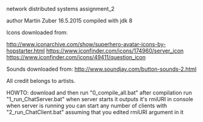 network distributed systems assignment_2

author Martin Zuber 16.5.2015
compiled with jdk 8

Icons downloaded from:

http://www.iconarchive.com/show/superhero-avatar-icons-by-hopstarter.html
https://www.iconfinder.com/icons/174960/server_icon
https://www.iconfinder.com/icons/49411/question_icon

Sounds downloaded from:
http://www.soundjay.com/button-sounds-2.html

All credit belongs to artists.


HOWTO:
download and then run "0_compile_all.bat"
after compilation run "1_run_ChatServer.bat"
when server starts it outputs it's rmiURI in console
when server is running you can start any number of clients with "2_run_ChatClient.bat" assuming that you edited rmiURI argument in it
